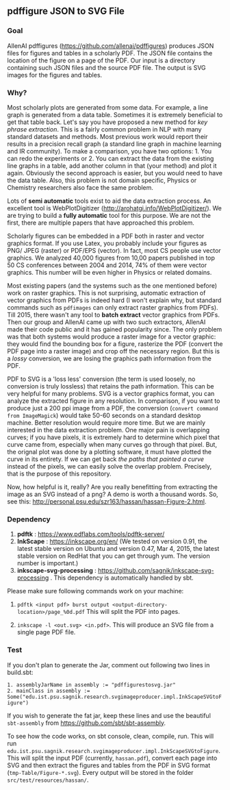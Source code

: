 ## pdffigure JSON to SVG File 

### Goal 
AllenAI pdffigures (https://github.com/allenai/pdffigures) produces JSON files for figures and tables in a scholarly PDF. The JSON file contains the location of the figure on a page of the PDF. Our input is a directory containing such JSON files and the source PDF file. The output is SVG images for the figures and tables.

### Why?

Most scholarly plots are generated from some data. For example, a line graph is generated from a data table. Sometimes it is extremely beneficial to get that table back. Let's say you have proposed a new method for _key phrase extraction_. This is a fairly common problem in NLP with many standard datasets and methods. Most previous work would report their results in a precision recall graph (a standard line graph in machine learning and IR community). To make a comparison, you have two options: 1. You can redo the experiments or 2. You can extract the data from the existing line graphs in a table, add another column in that (your method) and plot it again. Obviously the second approach is easier, but you would need to have the data table. Also, this problem is not domain specific, Physics or Chemistry researchers also face the same problem.  

Lots of **semi automatic** tools exist to aid the data extraction process. An excellent tool is WebPlotDigitizer (http://arohatgi.info/WebPlotDigitizer/). We are trying to build a **fully automatic** tool for this purpose. We are not the first, there are multiple papers that have approached this problem. 

Scholarly figures can be embedded in a PDF both in raster and vector graphics format. If you use Latex, you probably include your figures as PNG/ JPEG (raster) or PDF/EPS (vector). In fact, most CS people use vector graphics. We analyzed 40,000 figures from 10,00 papers published in top 50 CS conferences between 2004 and 2014, 74% of them were vector graphics. This number will be even higher in Physics or related domains. 

Most existing papers (and the systems such as the one mentioned before) work on raster graphics. This is not surprising, automatic extraction of vector graphics from PDFs is indeed hard (I won't explain why, but standard commands such as `pdfimages` can only extract raster graphics from PDFs). Till 2015, there wasn't any tool to **batch extract** vector graphics from PDFs. Then our group and AllenAI came up with two such extractors, AllenAI made their code public and it has gained popularity since. The only problem was that both systems would produce a raster image for a vector graphic: they would find the bounding box for a figure, rasterize the PDF (convert the PDF page into a raster image) and crop off the necessary region. But this is a _lossy_ conversion, we are losing the graphics path information from the PDF. 

PDF to SVG is a 'loss less' conversion (the term is used loosely, no conversion is truly lossless) that retains the path information. This can be very helpful for many problems. SVG is a vector graphics format, you can analyze the extracted figure in any resolution. In comparison, if you want to produce just a 200 ppi image from a PDF, the conversion (`convert command from ImageMagick`) would take 50-60 seconds on a standard desktop machine. Better resolution would require more time. But we are mainly interested in the data extraction problem. One major pain is overlapping curves; if you have pixels, it is extremely hard to determine which pixel that curve came from, especially when many curves go through that pixel. But, the orignal plot was done by a plotting software, it must have plotted the curve in its entirety. If we can get back _the paths that painted a curve_ instead of the pixels, we can easily solve the overlap problem. Precisely, that is the purpose of this repository.

Now, how helpful is it, really? Are you really benefitting from extracting the image as an SVG instead of a png? A demo is worth a thousand words. So, see this: http://personal.psu.edu/szr163/hassan/hassan-Figure-2.html. 

### Dependency  

1. **pdftk** : https://www.pdflabs.com/tools/pdftk-server/
2. **InkScape** : https://inkscape.org/en/ (We tested on version 0.91, the latest stable version on Ubuntu and version 0.47, Mar 4, 2015, the latest stable version on RedHat that you can get through yum. The version number is important.)
3. **inkscape-svg-processing** : https://github.com/sagnik/inkscape-svg-processing . This dependency is automatically handled by sbt.   

Please make sure following commands work on your machine:

1. `pdftk <input pdf> burst output <output-directory-location>/page_%0d.pdf`
This will split the PDF into pages.

2. `inkscape -l <out.svg> <in.pdf>`. This will produce an SVG file from a single page PDF file.
 
### Test 

If you don't plan to generate the Jar, comment out following two lines in build.sbt:

`1. assemblyJarName in assembly := "pdffigurestosvg.jar"`   
`2. mainClass in assembly := Some("edu.ist.psu.sagnik.research.svgimageproducer.impl.InkScapeSVGtoFigure")`

If you wish to generate the fat jar, keep these lines and use the beautiful `sbt-assembly` from https://github.com/sbt/sbt-assembly. 

To see how the code works, on sbt console, clean, compile, run. This will run `edu.ist.psu.sagnik.research.svgimageproducer.impl.InkScapeSVGtoFigure`. This will split the input PDF (currently, `hassan.pdf`), convert each page into SVG and then extract the figures and tables from the PDF in SVG format (`tmp-Table/Figure-*.svg`). Every output will be stored in the folder `src/test/resources/hassan/`.  
